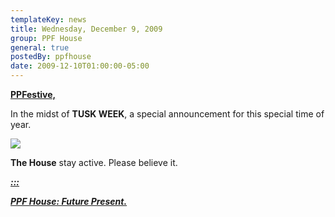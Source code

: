 ```yaml
---
templateKey: news
title: Wednesday, December 9, 2009
group: PPF House
general: true
postedBy: ppfhouse
date: 2009-12-10T01:00:00-05:00
---
```

[**PPFestive,**](http://ppfhouse.bandcamp.com)

In the midst of **TUSK WEEK**, a special announcement for this special time of year.

[![](http://photos-c.ak.fbcdn.net/hphotos-ak-snc3/hs017.snc3/12441_367582015502_640110502_10261974_3861478_n.jpg)](http://photos-c.ak.fbcdn.net/hphotos-ak-snc3/hs017.snc3/12441_367582015502_640110502_10261974_3861478_n.jpg)

**The House** stay active. Please believe it.

[***:::*** ](http://www.facebook.com/#/profile.php?id=349351655620)

[***PPF House: Future Present.***](http://www.facebook.com/#/profile.php?id=349351655620)